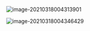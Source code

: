 ![image-20210318004313901](https://img.codekissyoung.com/2021/03/18/0acea1dddaa2af630cacfd5e4c9a4961.png)

![image-20210318004346429](https://img.codekissyoung.com/2021/03/18/8945d5a9d6232c95e29b08846ad3c5ad.png)

